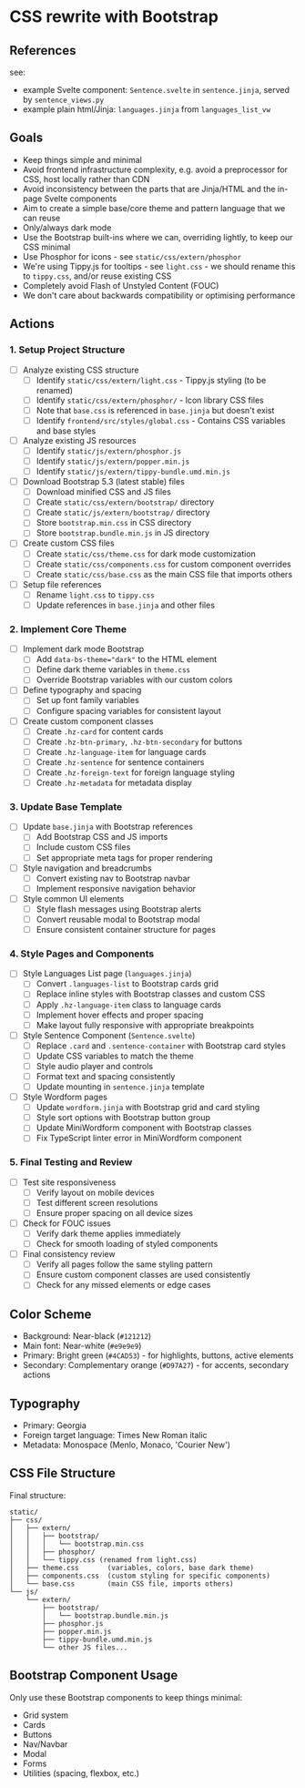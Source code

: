 # CSS rewrite with Bootstrap

## References

see:
- example Svelte component: `Sentence.svelte` in `sentence.jinja`, served by `sentence_views.py`
- example plain html/Jinja: `languages.jinja` from `languages_list_vw`

## Goals

- Keep things simple and minimal
- Avoid frontend infrastructure complexity, e.g. avoid a preprocessor for CSS, host locally rather than CDN
- Avoid inconsistency between the parts that are Jinja/HTML and the in-page Svelte components
- Aim to create a simple base/core theme and pattern language that we can reuse
- Only/always dark mode
- Use the Bootstrap built-ins where we can, overriding lightly, to keep our CSS minimal
- Use Phosphor for icons - see `static/css/extern/phosphor`
- We're using Tippy.js for tooltips - see `light.css` - we should rename this to `tippy.css`, and/or reuse existing CSS
- Completely avoid Flash of Unstyled Content (FOUC)
- We don't care about backwards compatibility or optimising performance

## Actions

### 1. Setup Project Structure
- [ ] Analyze existing CSS structure
  - [ ] Identify `static/css/extern/light.css` - Tippy.js styling (to be renamed)
  - [ ] Identify `static/css/extern/phosphor/` - Icon library CSS files
  - [ ] Note that `base.css` is referenced in `base.jinja` but doesn't exist
  - [ ] Identify `frontend/src/styles/global.css` - Contains CSS variables and base styles
- [ ] Analyze existing JS resources
  - [ ] Identify `static/js/extern/phosphor.js`
  - [ ] Identify `static/js/extern/popper.min.js`
  - [ ] Identify `static/js/extern/tippy-bundle.umd.min.js`
- [ ] Download Bootstrap 5.3 (latest stable) files
  - [ ] Download minified CSS and JS files
  - [ ] Create `static/css/extern/bootstrap/` directory
  - [ ] Create `static/js/extern/bootstrap/` directory
  - [ ] Store `bootstrap.min.css` in CSS directory
  - [ ] Store `bootstrap.bundle.min.js` in JS directory
- [ ] Create custom CSS files
  - [ ] Create `static/css/theme.css` for dark mode customization
  - [ ] Create `static/css/components.css` for custom component overrides
  - [ ] Create `static/css/base.css` as the main CSS file that imports others
- [ ] Setup file references
  - [ ] Rename `light.css` to `tippy.css`
  - [ ] Update references in `base.jinja` and other files

### 2. Implement Core Theme
- [ ] Implement dark mode Bootstrap
  - [ ] Add `data-bs-theme="dark"` to the HTML element
  - [ ] Define dark theme variables in `theme.css`
  - [ ] Override Bootstrap variables with our custom colors
- [ ] Define typography and spacing
  - [ ] Set up font family variables
  - [ ] Configure spacing variables for consistent layout
- [ ] Create custom component classes
  - [ ] Create `.hz-card` for content cards
  - [ ] Create `.hz-btn-primary`, `.hz-btn-secondary` for buttons
  - [ ] Create `.hz-language-item` for language cards
  - [ ] Create `.hz-sentence` for sentence containers
  - [ ] Create `.hz-foreign-text` for foreign language styling
  - [ ] Create `.hz-metadata` for metadata display

### 3. Update Base Template
- [ ] Update `base.jinja` with Bootstrap references
  - [ ] Add Bootstrap CSS and JS imports
  - [ ] Include custom CSS files
  - [ ] Set appropriate meta tags for proper rendering
- [ ] Style navigation and breadcrumbs
  - [ ] Convert existing nav to Bootstrap navbar
  - [ ] Implement responsive navigation behavior
- [ ] Style common UI elements
  - [ ] Style flash messages using Bootstrap alerts
  - [ ] Convert reusable modal to Bootstrap modal
  - [ ] Ensure consistent container structure for pages

### 4. Style Pages and Components
- [ ] Style Languages List page (`languages.jinja`)
  - [ ] Convert `.languages-list` to Bootstrap cards grid
  - [ ] Replace inline styles with Bootstrap classes and custom CSS
  - [ ] Apply `.hz-language-item` class to language cards
  - [ ] Implement hover effects and proper spacing
  - [ ] Make layout fully responsive with appropriate breakpoints
- [ ] Style Sentence Component (`Sentence.svelte`)
  - [ ] Replace `.card` and `.sentence-container` with Bootstrap card styles
  - [ ] Update CSS variables to match the theme
  - [ ] Style audio player and controls
  - [ ] Format text and spacing consistently
  - [ ] Update mounting in `sentence.jinja` template
- [ ] Style Wordform pages
  - [ ] Update `wordform.jinja` with Bootstrap grid and card styling
  - [ ] Style sort options with Bootstrap button group
  - [ ] Update MiniWordform component with Bootstrap classes
  - [ ] Fix TypeScript linter error in MiniWordform component

### 5. Final Testing and Review
- [ ] Test site responsiveness
  - [ ] Verify layout on mobile devices
  - [ ] Test different screen resolutions
  - [ ] Ensure proper spacing on all device sizes
- [ ] Check for FOUC issues
  - [ ] Verify dark theme applies immediately
  - [ ] Check for smooth loading of styled components
- [ ] Final consistency review
  - [ ] Verify all pages follow the same styling pattern
  - [ ] Ensure custom component classes are used consistently
  - [ ] Check for any missed elements or edge cases

## Color Scheme

- Background: Near-black (`#121212`)
- Main font: Near-white (`#e9e9e9`)
- Primary: Bright green (`#4CAD53`) - for highlights, buttons, active elements
- Secondary: Complementary orange (`#D97A27`) - for accents, secondary actions

## Typography

- Primary: Georgia
- Foreign target language: Times New Roman italic
- Metadata: Monospace (Menlo, Monaco, 'Courier New')

## CSS File Structure

Final structure:
```
static/
├── css/
│   ├── extern/
│   │   ├── bootstrap/
│   │   │   └── bootstrap.min.css
│   │   ├── phosphor/
│   │   └── tippy.css (renamed from light.css)
│   ├── theme.css       (variables, colors, base dark theme)
│   ├── components.css  (custom styling for specific components)
│   └── base.css        (main CSS file, imports others)
└── js/
    └── extern/
        ├── bootstrap/
        │   └── bootstrap.bundle.min.js
        ├── phosphor.js
        ├── popper.min.js
        ├── tippy-bundle.umd.min.js
        └── other JS files...
```

## Bootstrap Component Usage

Only use these Bootstrap components to keep things minimal:
- Grid system
- Cards
- Buttons
- Nav/Navbar
- Modal
- Forms
- Utilities (spacing, flexbox, etc.)